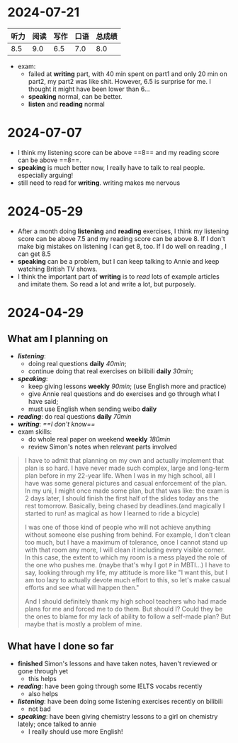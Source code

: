 # 2024-07-21

| 听力  | 阅读  | 写作  | 口语  | 总成绩 |
| --- | --- | --- | --- | --- |
| 8.5 | 9.0 | 6.5 | 7.0 | 8.0 |

- exam: 
	- failed at **writing** part, with 40 min spent on part1 and only 20 min on part2, my part2 was like shit. However, 6.5 is surprise for me. I thought it might have been lower than 6...
	- **speaking** normal, can be better.
	- **listen** and **reading** normal



# 2024-07-07

- I think my listening score can be above ==8== and my reading score can be above ==8==. 
- **speaking** is much better now, I really have to talk to real people. especially arguing!
- still need to read for **writing**. writing makes me nervous



# 2024-05-29

- After a month doing **listening** and **reading** exercises, I think my listening score can be above 7.5 and my reading score can be above 8. If I don't make big mistakes on listening I can get 8, too. If I do well on reading , I can get 8.5
- **speaking** can be a problem, but I can keep talking to Annie and keep watching British TV shows.
- I think the important part of **writing** is to *read* lots of example articles and imitate them. So read a lot and write a lot, but purposely.



# 2024-04-29

## What am I planning on

- ***listening***: 
	- doing real questions **daily** *40min*; 
	- continue doing that real exercises on bilibili **daily** *30min*;
- ***speaking***: 
	- keep giving lessons **weekly** *90min*; (use English more and practice) 
	- give Annie real questions  and do exercises and go through what I have said; 
	- must use English when sending weibo **daily**
- ***reading***: do real questions **daily** *70min*
- ***writing***: *==I don't know==*
- exam skills: 
	- do whole real paper on weekend **weekly** *180min*
	- review Simon's notes when relevant parts involved

> I have to admit that planning on my own and actually implement that plan is so hard. I have never made such complex, large and long-term plan before in my 22-year life. When I was in my high school, all I have was some general pictures and casual enforcement of the plan. In my uni, I might once made some plan, but that was like: the exam is 2 days later, I should finish the first half of the slides today ans the rest tomorrow. Basically, being chased by deadlines.(and magically I started to run! as magical as how I learned to ride a bicycle)
> 
> I was one of those kind of people who will not achieve anything without someone else pushing from behind. For example, I don't clean too much, but I have a maximum of tolerance, once I cannot stand up with that room any more, I will clean it including every visible corner. In this case, the extent to which my room is a mess played the role of the one who pushes me. (maybe that's why I got `P` in MBTI...) I have to say, looking through my life, my attitude is more like "I want this, but I am too lazy to actually devote much effort to this, so let's make casual efforts and see what will happen then."
> 
> And I should definitely thank my high school teachers who had made plans for me and forced me to do them. But should I? Could they be the ones to blame for my lack of ability to follow a self-made plan? But maybe that is mostly a problem of mine.


## What have I done so far

- **finished** Simon's lessons and have taken notes, haven't reviewed or gone through yet
	- this helps
- ***reading***: have been going through some IELTS vocabs recently
	- also helps
- ***listening***: have been doing some listening exercises recently on bilibili
	- not bad
- ***speaking***: have been giving chemistry lessons to a girl on chemistry lately; once talked to annie
	- I really should use more English!
